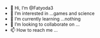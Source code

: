 - 👋 Hi, I’m @Fatyoda3
- 👀 I’m interested in ...games and science
- 🌱 I’m currently learning ...nothing
- 💞️ I’m looking to collaborate on ...
- 📫 How to reach me ...

<!---
Fatyoda3/Fatyoda3 is a ✨ special ✨ repository because its `README.md` (this file) appears on your GitHub profile.
You can click the Preview link to take a look at your changes.
--->

